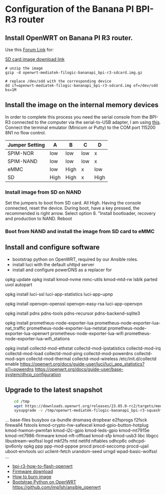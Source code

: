 # Configuration of the Banana PI BPI-R3 router

## Install OpenWRT on Banana PI R3 router.

Use this [Forum Link]() for:


[SD card image download link](https://downloads.openwrt.org/releases/23.05.0-rc2/targets/mediatek/filogic/openwrt-23.05.0-rc2-mediatek-filogic-bananapi_bpi-r3-sdcard.img.gz)

```
# unzip the image
gzip -d openwrt-mediatek-filogic-bananapi_bpi-r3-sdcard.img.gz

# replace /dev/sdd with the corresponding device
dd if=openwrt-mediatek-filogic-bananapi_bpi-r3-sdcard.img of=/dev/sdd bs=1M
```

## Install the image on the internal memory devices

In order to complete this process you need the serial console from the BPI-R3 connected to the computer via the serial-to-USB adapter, I am using [this](https://www.amazon.de/gp/product/B01N9RZK6I/ref=ppx_yo_dt_b_asin_title_o06_s00?ie=UTF8&th=1).
Connect the terminal emulator (Minicom or Putty) to the COM port 115200 8N1 no flow control.

|Jumper Setting| A | B | C | D |
|---|---|---|---|---|
| SPIM-NOR|low|low|low| x |
|SPIM-NAND|low|low|low| x |
| eMMC | low | High | x | low |
| SD | High | High | x | High |

### Install image from SD on NAND

Set the jumpers to boot from SD card. All High.
Having the console connected, reset the device.
During boot, have a key pressed, the recommended is right arrow.
Select option 8. "Install bootloader, recovery and production to NAND.
Reboot

### Boot from NAND and install the image from SD card to eMMC

## Install and configure software

- bootstrap python on OpenWRT, required by our Ansible roles.
- install luci with the default uhttpd server
- install and configure powerDNS as a replacer for 

opkg update
opkg install kmod-nvme mmc-utils kmod-mtd-rw lsblk parted uvol autopart

opkg install luci-ssl  luci-app-statistics luci-app-upnp 

opkg install openvpn-openssl openvpn-easy-rsa luci-app-openvpn

opkg install pdns pdns-tools pdns-recursor pdns-backend-sqlite3

opkg install prometheus-node-exporter-lua prometheus-node-exporter-lua-nat_traffic prometheus-node-exporter-lua-netstat prometheus-node-exporter-lua-openwrt prometheus-node-exporter-lua-wifi prometheus-node-exporter-lua-wifi_stations

opkg install collectd-mod-ethstat collectd-mod-ipstatistics collectd-mod-irq collectd-mod-load collectd-mod-ping collectd-mod-powerdns collectd-mod-sqm collectd-mod-thermal collectd-mod-wireless
/etc/init.d/collectd enable
https://openwrt.org/docs/guide-user/luci/luci_app_statistics?s[]=powerdns
https://openwrt.org/docs/guide-user/base-system/dhcp_configuration


## Upgrade to the latest snapshot
```bash
    cd /tmp
    wget https://downloads.openwrt.org/releases/23.05.0-rc2/targets/mediatek/filogic/openwrt-23.05.0-rc2-mediatek-filogic-bananapi_bpi-r3-squashfs-sysupgrade.itb
    sysupgrade -v /tmp/openwrt-mediatek-filogic-bananapi_bpi-r3-squashfs-sysupgrade.itb
```
...
base-files busybox ca-bundle dnsmasq dropbear e2fsprogs f2fsck firewall4 fstools kmod-crypto-hw-safexcel kmod-gpio-button-hotplug kmod-hwmon-pwmfan kmod-i2c-gpio kmod-leds-gpio kmod-mt7915e kmod-mt7986-firmware kmod-nft-offload kmod-sfp kmod-usb3 libc libgcc libustream-wolfssl logd mkf2fs mtd netifd nftables odhcp6c odhcpd-ipv6only opkg ppp ppp-mod-pppoe procd procd-seccomp procd-ujail uboot-envtools uci uclient-fetch urandom-seed urngd wpad-basic-wolfssl
...

* [bpi-r3-how-to-flash-openwrt](https://forum.banana-pi.org/t/bpi-r3-how-to-flash-openwrt-snapshot-on-emmc/14055/5)
* [Firmware download](https://firmware-selector.openwrt.org/?version=SNAPSHOT&target=mediatek%2Ffilogic&id=bananapi_bpi-r3)
* [How to burn image](https://wiki.banana-pi.org/Getting_Started_with_BPI-R3#How_to_burn_image_to_onboard_eMMC)
* [Bootstrap Python on OpenWRT](https://github.com/johanneskastl/ansible-role-bootstrap_python_on_OpenWRT.git)
https://github.com/imp1sh/ansible_openwrt
